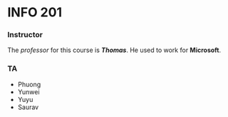 # INFO 201

### Instructor
The *professor* for this course is ***Thomas***.
He used to work for **Microsoft**.

### TA
- Phuong
- Yunwei
- Yuyu
- Saurav
